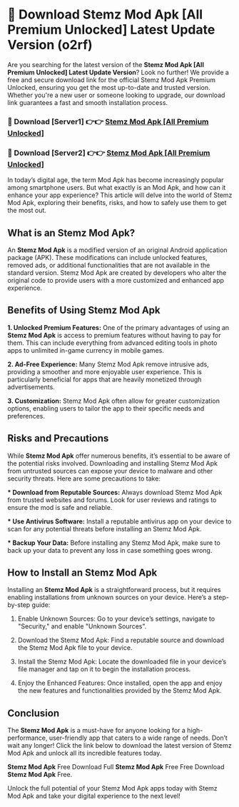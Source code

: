 # 🤖 Download Stemz Mod Apk [All Premium Unlocked] Latest Update Version (o2rf)

Are you searching for the latest version of the <strong>Stemz Mod Apk [All Premium Unlocked] Latest Update Version</strong>? Look no further! We provide a free and secure download link for the official Stemz Mod Apk Premium Unlocked, ensuring you get the most up-to-date and trusted version. Whether you're a new user or someone looking to upgrade, our download link guarantees a fast and smooth installation process.


<h3>📌 Download [Server1] 👉👉 <a href="https://hapymods.com?title=Stemz+Mod+Apk&ref=3B1">Stemz Mod Apk [All Premium Unlocked]</a></h3>

<h3>📌 Download [Server2] 👉👉 <a href="https://hapymods.com?title=Stemz+Mod+Apk&ref=3B1">Stemz Mod Apk [All Premium Unlocked]</a></h3>


In today’s digital age, the term Mod Apk has become increasingly popular among smartphone users. But what exactly is an Mod Apk, and how can it enhance your app experience? This article will delve into the world of Stemz Mod Apk, exploring their benefits, risks, and how to safely use them to get the most out.


<h2>What is an Stemz Mod Apk?</h2>

An <strong>Stemz Mod Apk</strong> is a modified version of an original Android application package (APK). These modifications can include unlocked features, removed ads, or additional functionalities that are not available in the standard version. Stemz Mod Apk are created by developers who alter the original code to provide users with a more customized and enhanced app experience.


<h2>Benefits of Using Stemz Mod Apk</h2>

<strong> 1. Unlocked Premium Features:</strong> One of the primary advantages of using an <strong>Stemz Mod Apk</strong> is access to premium features without having to pay for them. This can include everything from advanced editing tools in photo apps to unlimited in-game currency in mobile games.

<strong> 2. Ad-Free Experience:</strong> Many Stemz Mod Apk remove intrusive ads, providing a smoother and more enjoyable user experience. This is particularly beneficial for apps that are heavily monetized through advertisements.

<strong> 3. Customization:</strong> Stemz Mod Apk often allow for greater customization options, enabling users to tailor the app to their specific needs and preferences.


<h2>Risks and Precautions</h2>

While <strong>Stemz Mod Apk</strong> offer numerous benefits, it’s essential to be aware of the potential risks involved. Downloading and installing Stemz Mod Apk from untrusted sources can expose your device to malware and other security threats. Here are some precautions to take:

<strong> * Download from Reputable Sources:</strong> Always download Stemz Mod Apk from trusted websites and forums. Look for user reviews and ratings to ensure the mod is safe and reliable.

<strong> * Use Antivirus Software:</strong> Install a reputable antivirus app on your device to scan for any potential threats before installing an Stemz Mod Apk.

<strong> * Backup Your Data:</strong> Before installing any Stemz Mod Apk, make sure to back up your data to prevent any loss in case something goes wrong.


<h2>How to Install an Stemz Mod Apk</h2>

Installing an <strong>Stemz Mod Apk</strong> is a straightforward process, but it requires enabling installations from unknown sources on your device. Here’s a step-by-step guide:

 1. Enable Unknown Sources: Go to your device’s settings, navigate to "Security," and enable "Unknown Sources".

 2. Download the Stemz Mod Apk: Find a reputable source and download the Stemz Mod Apk file to your device.

 3. Install the Stemz Mod Apk: Locate the downloaded file in your device’s file manager and tap on it to begin the installation process.

 4. Enjoy the Enhanced Features: Once installed, open the app and enjoy the new features and functionalities provided by the Stemz Mod Apk.


<h2><strong>Conclusion</strong></h2>

The <strong>Stemz Mod Apk</strong> is a must-have for anyone looking for a high-performance, user-friendly app that caters to a wide range of needs. Don’t wait any longer! Click the link below to download the latest version of Stemz Mod Apk and unlock all its incredible features today.

<strong>Stemz Mod Apk</strong> Free Download Full <strong>Stemz Mod Apk</strong> Free Free Download <strong>Stemz Mod Apk</strong> Free.

Unlock the full potential of your Stemz Mod Apk apps today with Stemz Mod Apk and take your digital experience to the next level!